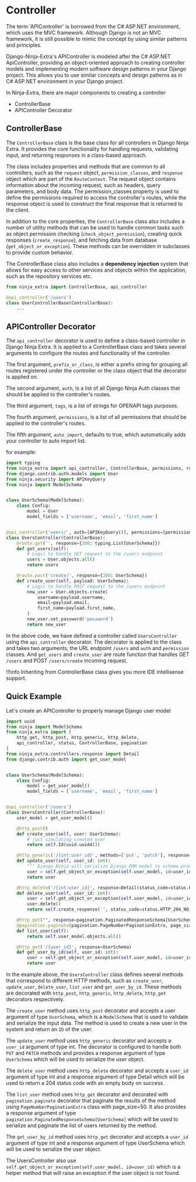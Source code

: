# **Controller**
The term 'APIController' is borrowed from the C# ASP.NET environment, which uses the MVC framework. 
Although Django is not an MVC framework, it is still possible to mimic the concept by using similar patterns and principles.

Django-Ninja-Extra's APIController is modeled after the C# ASP.NET ApiController, providing an object-oriented approach to creating controller models and implementing modern software design patterns in your Django project. 
This allows you to use similar concepts and design patterns as in C# ASP.NET environment in your Django project.

In Ninja-Extra, there are major components to creating a controller

- ControllerBase
- APIController Decorator

## ControllerBase

The `ControllerBase` class is the base class for all controllers in Django Ninja Extra. 
It provides the core functionality for handling requests, validating input, and returning responses in a class-based approach.

The class includes properties and methods that are common to all controllers, such as the `request` object, `permission_classes`, and `response` object which are part of the `RouteContext`. 
The request object contains information about the incoming request, such as headers, query parameters, and body data. 
The permission_classes property is used to define the permissions required to access the controller's routes, 
while the response object is used to construct the final response that is returned to the client.

In addition to the core properties, the `ControllerBase` class also includes a number of utility methods that can be used to handle common tasks such as object permission checking (`check_object_permission`), creating quick responses (`create_response`), and fetching data from database (`get_object_or_exception`). 
These methods can be overridden in subclasses to provide custom behavior.

The ControllerBase class also includes a **dependency injection** system that allows for easy access to other services and objects within the application, such as the repository services etc.

```python
from ninja_extra import ControllerBase, api_controller

@api_controller('/users')
class UserControllerBase(ControllerBase):
    ...
```

## APIController Decorator
The `api_controller` decorator is used to define a class-based controller in Django Ninja Extra. 
It is applied to a ControllerBase class and takes several arguments to configure the routes and functionality of the controller.

The first argument, `prefix_or_class`, is either a prefix string for grouping all routes registered under the controller or the class object that the decorator is applied on.

The second argument, `auth`, is a list of all Django Ninja Auth classes that should be applied to the controller's routes.

The third argument, `tags`, is a list of strings for OPENAPI tags purposes.

The fourth argument, `permissions`, is a list of all permissions that should be applied to the controller's routes.

The fifth argument, `auto_import`, defaults to true, which automatically adds your controller to auto import list.

for example:

```python
import typing
from ninja_extra import api_controller, ControllerBase, permissions, route
from django.contrib.auth.models import User
from ninja.security import APIKeyQuery
from ninja import ModelSchema


class UserSchema(ModelSchema):
    class Config:
        model = User
        model_fields = ['username', 'email', 'first_name']


@api_controller('users/', auth=[APIKeyQuery()], permissions=[permissions.IsAuthenticated])
class UsersController(ControllerBase):
    @route.get('', response={200: typing.List[UserSchema]})
    def get_users(self):
        # Logic to handle GET request to the /users endpoint
        users = User.objects.all()
        return users

    @route.post('create/', response={200: UserSchema})
    def create_user(self, payload: UserSchema):
        # Logic to handle POST request to the /users endpoint
        new_user = User.objects.create(
            username=payload.username,
            email=payload.email,
            first_name=payload.first_name,
        )
        new_user.set_password('password')
        return new_user

```

In the above code, we have defined a controller called `UsersController` using the `api_controller` decorator. 
The decorator is applied to the class and takes two arguments, the URL endpoint `/users` and `auth` and `permission` classes. 
And `get_users` and `create_user` are route function that handles GET `/users` and POST `/users/create` incoming request.


!!!info
    Inheriting from ControllerBase class gives you more IDE intellisense support.

## Quick Example

Let's create an APIController to properly manage Django user model

```python
import uuid
from ninja import ModelSchema
from ninja_extra import (
    http_get, http_post, http_generic, http_delete,
    api_controller, status, ControllerBase, pagination
)
from ninja_extra.controllers.response import Detail
from django.contrib.auth import get_user_model


class UserSchema(ModelSchema):
    class Config:
        model = get_user_model()
        model_fields = ['username', 'email', 'first_name']


@api_controller('/users')
class UsersController(ControllerBase):
    user_model = get_user_model()

    @http_post()
    def create_user(self, user: UserSchema):
        # just simulating created user
        return self.Id(uuid.uuid4())

    @http_generic('/{int:user_id}', methods=['put', 'patch'], response=UserSchema)
    def update_user(self, user_id: int):
        """ Django Ninja will serialize Django ORM model to schema provided as `response`"""
        user = self.get_object_or_exception(self.user_model, id=user_id)
        return user

    @http_delete('/{int:user_id}', response=Detail(status_code=status.HTTP_204_NO_CONTENT))
    def delete_user(self, user_id: int):
        user = self.get_object_or_exception(self.user_model, id=user_id)
        user.delete()
        return self.create_response('', status_code=status.HTTP_204_NO_CONTENT)

    @http_get("", response=pagination.PaginatedResponseSchema[UserSchema])
    @pagination.paginate(pagination.PageNumberPaginationExtra, page_size=50)
    def list_user(self):
        return self.user_model.objects.all()

    @http_get('/{user_id}', response=UserSchema)
    def get_user_by_id(self, user_id: int):
        user = self.get_object_or_exception(self.user_model, id=user_id)
        return user
```

In the example above, the `UsersController` class defines several methods that correspond to different HTTP methods, 
such as `create_user`, `update_user`, `delete_user`, `list_user` and `get_user_by_id`. 
These methods are decorated with `http_post`, `http_generic`, `http_delete`, `http_get` decorators respectively.

The `create_user` method uses `http_post` decorator and accepts a user argument of type `UserSchema`, 
which is a `ModelSchema` that is used to validate and serialize the input data. 
The method is used to create a new user in the system and return an `ID` of the user.

The `update_user` method uses `http_generic` decorator and accepts a `user_id` argument of type int. 
The decorator is configured to handle both `PUT` and `PATCH` methods and 
provides a response argument of type `UserSchema` which will be used to serialize the user object.

The `delete_user` method uses `http_delete` decorator and accepts a `user_id` argument of type int and a response argument of type 
Detail which will be used to return a 204 status code with an empty body on success.

The `list_user` method uses `http_get` decorator and decorated with `pagination.paginate` decorator that paginate the results of the method using `PageNumberPaginationExtra` class with page_size=50. 
It also provides a response argument of type `pagination.PaginatedResponseSchema[UserSchema]` which will be used to serialize and paginate the list of users returned by the method.

The `get_user_by_id` method uses `http_get` decorator and accepts a `user_id` argument of type int and a response argument of type UserSchema which will be used to serialize the user object.

The UsersController also use `self.get_object_or_exception(self.user_model, id=user_id)` which is a helper method that will raise an exception if the user object is not found.
